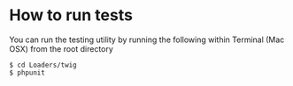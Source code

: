 # How to run tests

You can run the testing utility by running the following within Terminal (Mac OSX) from the root directory

    $ cd Loaders/twig
    $ phpunit